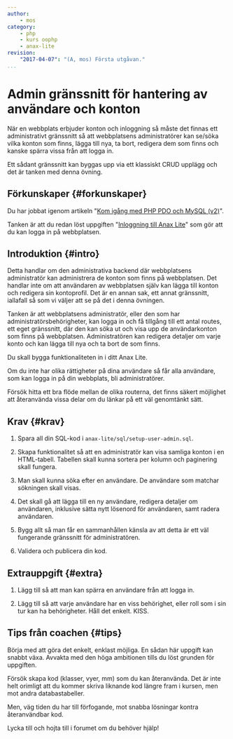 ```yaml
---
author:
    - mos
category:
    - php
    - kurs oophp
    - anax-lite
revision:
    "2017-04-07": "(A, mos) Första utgåvan."
...
```

Admin gränssnitt för hantering av användare och konton
==================================

När en webbplats erbjuder konton och inloggning så måste det finnas ett administrativt gränssnitt så att webbplatsens administratörer kan se/söka vilka konton som finns, lägga till nya, ta bort, redigera dem som finns och kanske spärra vissa från att logga in.

Ett sådant gränssnitt kan byggas upp via ett klassiskt CRUD upplägg och det är tanken med denna övning.
 
<!--more-->



Förkunskaper {#forkunskaper}
-----------------------

Du har jobbat igenom artikeln "[Kom igång med PHP PDO och MySQL (v2)](kunskap/kom-igang-med-php-pdo-och-mysql-v2)".

Tanken är att du redan löst uppgiften "[Inloggning till Anax Lite](uppgift/inloggning-till-anax-lite)" som gör att du kan logga in på webbplatsen.



Introduktion {#intro}
-----------------------

Detta handlar om den administrativa backend där webbplatsens administratör kan administrera de konton som finns på webbplatsen. Det handlar inte om att användaren av webbplatsen själv kan lägga till konton och redigera sin kontoprofil. Det är en annan sak, ett annat gränssnitt, iallafall så som vi väljer att se på det i denna övningen.

Tanken är att webbplatsens administratör, eller den som har administratörsbehörigheter, kan logga in och få tillgång till ett antal routes, ett eget gränssnitt, där den kan söka ut och visa upp de användarkonton som finns på webbplatsen. Administratören kan redigera detaljer om varje konto och kan lägga till nya och ta bort de som finns.

Du skall bygga funktionaliteten in i ditt Anax Lite.

Om du inte har olika rättigheter på dina användare så får alla användare, som kan logga in på din webbplats, bli administratörer.

Försök hitta ett bra flöde mellan de olika routerna, det finns säkert möjlighet att återanvända vissa delar om du länkar på ett väl genomtänkt sätt.



Krav {#krav}
-----------------------

1. Spara all din SQL-kod i `anax-lite/sql/setup-user-admin.sql`.

1. Skapa funktionalitet så att en administratör kan visa samliga konton i en HTML-tabell. Tabellen skall kunna sortera per kolumn och paginering skall fungera. 

1. Man skall kunna söka efter en användare. De användare som matchar sökningen skall visas.

1. Det skall gå att lägga till en ny användare, redigera detaljer om användaren, inklusive sätta nytt lösenord för användaren, samt radera användaren.

1. Bygg allt så man får en sammanhållen känsla av att detta är ett väl fungerande gränssnitt för administratören.

1. Validera och publicera din kod.



Extrauppgift {#extra}
-----------------------

1. Lägg till så att man kan spärra en användare från att logga in.

1. Lägg till så att varje användare har en viss behörighet, eller roll som i sin tur kan ha behörigheter. Håll det enkelt. KISS.



Tips från coachen {#tips}
-----------------------

Börja med att göra det enkelt, enklast möjliga. En sådan här uppgift kan snabbt växa. Avvakta med den höga ambitionen tills du löst grunden för uppgiften.

Försök skapa kod (klasser, vyer, mm) som du kan återanvända. Det är inte helt orimligt att du kommer skriva liknande kod längre fram i kursen, men mot andra databastabeller.

Men, väg tiden du har till förfogande, mot snabba lösningar kontra återanvändbar kod.

Lycka till och hojta till i forumet om du behöver hjälp!
